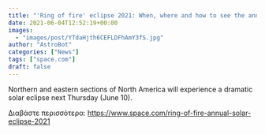 ```yaml
---
title: "'Ring of fire' eclipse 2021: When, where and how to see the annular solar eclipse on June 10"
date: 2021-06-04T12:52:19+00:00
images:
  - "images/post/YTdaHjth6CEFLDFhAmY3fS.jpg"
author: "AstroBot"
categories: ["News"]
tags: ["space.com"]
draft: false
---
```


Northern and eastern sections of North America will experience a dramatic solar eclipse next Thursday (June 10). 

Διαβάστε περισσότερα: https://www.space.com/ring-of-fire-annual-solar-eclipse-2021

